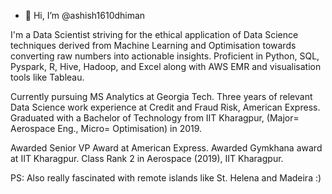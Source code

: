 - 👋 Hi, I’m @ashish1610dhiman

I'm a Data Scientist striving for the ethical application of Data Science techniques derived from Machine Learning and Optimisation towards converting raw numbers into actionable insights. Proficient in Python, SQL, Pyspark, R, Hive, Hadoop, and Excel along with AWS EMR and visualisation tools like Tableau.

Currently pursuing MS Analytics at Georgia Tech. Three years of relevant Data Science work experience at Credit and Fraud Risk, American Express. Graduated with a Bachelor of Technology from IIT Kharagpur, (Major= Aerospace Eng., Micro= Optimisation) in 2019.

Awarded Senior VP Award at American Express.
Awarded Gymkhana award at IIT Kharagpur.
Class Rank 2 in Aerospace (2019), IIT Kharagpur.

PS: Also really fascinated with remote islands like St. Helena and Madeira :)

<!---
ashish1610dhiman/ashish1610dhiman is a ✨ special ✨ repository because its `README.md` (this file) appears on your GitHub profile.
You can click the Preview link to take a look at your changes.
--->
